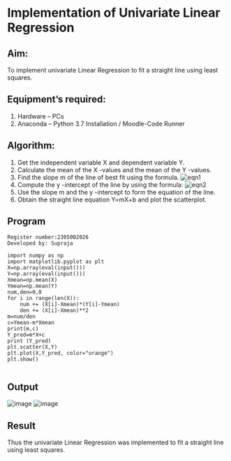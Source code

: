 # Implementation of Univariate Linear Regression
## Aim:
To implement univariate Linear Regression to fit a straight line using least squares.
## Equipment’s required:
1.	Hardware – PCs
2.	Anaconda – Python 3.7 Installation / Moodle-Code Runner
## Algorithm:
1.	Get the independent variable X and dependent variable Y.
2.	Calculate the mean of the X -values and the mean of the Y -values.
3.	Find the slope m of the line of best fit using the formula.
 ![eqn1](./eq1.jpg)
4.	Compute the y -intercept of the line by using the formula:
![eqn2](./eq2.jpg)  
5.	Use the slope m and the y -intercept to form the equation of the line.
6.	Obtain the straight line equation Y=mX+b and plot the scatterplot.
## Program
```
Register number:2305002026
Developed by: Supraja

import numpy as np
import matplotlib.pyplot as plt
X=np.array(eval(input()))
Y=np.array(eval(input()))
Xmean=np.mean(X)
Ymean=np.mean(Y)
num,den=0,0
for i in range(len(X)):
    num += (X[i]-Xmean)*(Y[i]-Ymean)
    den += (X[i]-Xmean)**2
m=num/den
c=Ymean-m*Xmean
print(m,c)
Y_pred=m*X+c
print (Y_pred)
plt.scatter(X,Y)
plt.plot(X,Y_pred, color="orange")
plt.show()


```
## Output
![image](https://github.com/Supraja0510/Univariate-Linear-Regression/assets/155217478/a7b6c78f-f466-498f-b8e8-53192f75ddaf)
![image](https://github.com/Supraja0510/Univariate-Linear-Regression/assets/155217478/5098a338-f9e7-4603-a68d-571ad7e2d5af)


## Result
Thus the univariate Linear Regression was implemented to fit a straight line using least squares.
